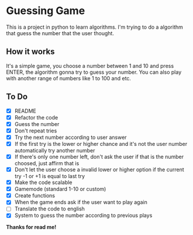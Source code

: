 # Guessing Game

This is a project in python to learn algorithms. I'm trying to do a algorithm that guess the number that the user thought.

## How it works

It's a simple game, you choose a number between 1 and 10 and press ENTER, the algorithm gonna try to guess your number. You can also play with another range of numbers like 1 to 100 and etc.

## To Do

- [x] README
- [x] Refactor the code
- [x] Guess the number
- [x] Don't repeat tries
- [x] Try the next number according to user answer
- [x] If the first try is the lower or higher chance and it's not the user number automatically try another number
- [x] If there's only one number left, don't ask the user if that is the number choosed, just affirm that is
- [x] Don't let the user choose a invalid lower or higher option if the current try -1 or +1 is equal to last try
- [x] Make the code scalable
- [x] Gamemode (standard 1-10 or custom)
- [x] Create functions
- [x] When the game ends ask if the user want to play again
- [ ] Translate the code to english
- [x] System to guess the number according to previous plays 

**Thanks for read me!**
